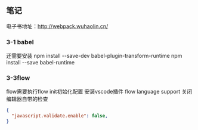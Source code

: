 ## 笔记

电子书地址：http://webpack.wuhaolin.cn/

### 3-1 babel

还需要安装
npm install --save-dev babel-plugin-transform-runtime
npm install --save babel-runtime

### 3-3flow
flow需要执行flow init初始化配置
安装vscode插件 flow language support
关闭编辑器自带的检查 

```json
{
  "javascript.validate.enable": false,
}
```